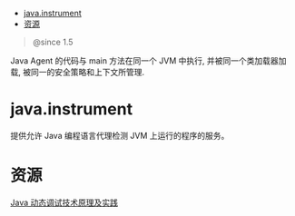 <!-- TOC -->

- [java.instrument](#javainstrument)
- [资源](#资源)

<!-- /TOC -->

> @since 1.5

Java Agent 的代码与 main 方法在同一个 JVM 中执行, 并被同一个类加载器加载, 被同一的安全策略和上下文所管理.

# java.instrument

提供允许 Java 编程语言代理检测 JVM 上运行的程序的服务。

# 资源

[Java 动态调试技术原理及实践](https://mp.weixin.qq.com/s/ZlNcvwJ_swspifWTLHA92Q)<br>
